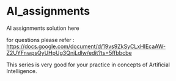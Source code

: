 # AI_assignments
AI assignments solution here


for questions please refer  : https://docs.google.com/document/d/19vs9ZkSyCLxHIEcaAW-Z2UYFnwpsQyUHpUg3QnjLdlw/edit?ts=5ffbbcbe

This series is very good for your practice in concepts of Artificial Intelligence.
